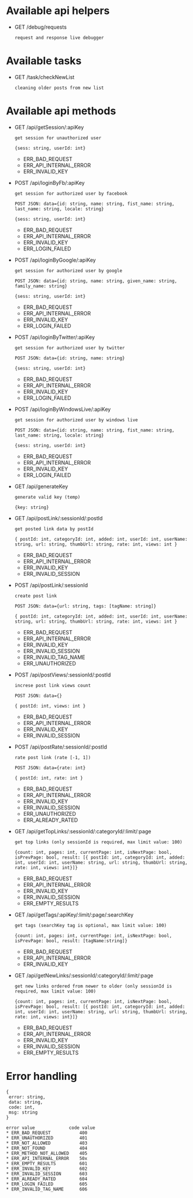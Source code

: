 # Available api helpers

- GET /debug/requests
    ```
    request and response live debugger
    ```

# Available tasks

- GET /task/checkNewList
    ```
    cleaning older posts from new list
    ```

# Available api methods

- GET /api/getSession/:apiKey
    ```
    get session for unauthorized user
    ```
    ```
    {sess: string, userId: int}
    ```
    * ERR_BAD_REQUEST
    * ERR_API_INTERNAL_ERROR
    * ERR_INVALID_KEY

- POST /api/loginByFb/:apiKey
    ```
    get session for authorized user by facebook
    ```
    ```
    POST JSON: data={id: string, name: string, fist_name: string, last_name: string, locale: string}
    ```
    ```
    {sess: string, userId: int}
    ```
    * ERR_BAD_REQUEST
    * ERR_API_INTERNAL_ERROR
    * ERR_INVALID_KEY
    * ERR_LOGIN_FAILED

- POST /api/loginByGoogle/:apiKey
    ```
    get session for authorized user by google
    ```
    ```
    POST JSON: data={id: string, name: string, given_name: string, family_name: string}
    ```
    ```
    {sess: string, userId: int}
    ```
    * ERR_BAD_REQUEST
    * ERR_API_INTERNAL_ERROR
    * ERR_INVALID_KEY
    * ERR_LOGIN_FAILED

- POST /api/loginByTwitter/:apiKey
    ```
    get session for authorized user by twitter
    ```
    ```
    POST JSON: data={id: string, name: string}
    ```
    ```
    {sess: string, userId: int}
    ```
    * ERR_BAD_REQUEST
    * ERR_API_INTERNAL_ERROR
    * ERR_INVALID_KEY
    * ERR_LOGIN_FAILED

- POST /api/loginByWindowsLive/:apiKey
    ```
    get session for authorized user by windows live
    ```
    ```
    POST JSON: data={id: string, name: string, fist_name: string, last_name: string, locale: string}
    ```
    ```
    {sess: string, userId: int}
    ```
    * ERR_BAD_REQUEST
    * ERR_API_INTERNAL_ERROR
    * ERR_INVALID_KEY
    * ERR_LOGIN_FAILED

- GET /api/generateKey
    ```
    generate valid key (temp)
    ```
    ```
    {key: string}
    ```
- GET /api/postLink/:sessionId/:postId
    ```
    get posted link data by postId
    ```
    ```
    { postId: int, categoryId: int, added: int, userId: int, userName: string, url: string, thumbUrl: string, rate: int, views: int }
    ```
    * ERR_BAD_REQUEST
    * ERR_API_INTERNAL_ERROR
    * ERR_INVALID_KEY
    * ERR_INVALID_SESSION
- POST /api/postLink/:sessionId
    ```
    create post link
    ```
    ```
    POST JSON: data={url: string, tags: [tagName: string]}
    ```
    ```
    { postId: int, categoryId: int, added: int, userId: int, userName: string, url: string, thumbUrl: string, rate: int, views: int }
    ```
    * ERR_BAD_REQUEST
    * ERR_API_INTERNAL_ERROR
    * ERR_INVALID_KEY
    * ERR_INVALID_SESSION
    * ERR_INVALID_TAG_NAME
    * ERR_UNAUTHORIZED
- POST /api/postViews/:sessionId/:postId
    ```
    increse post link views count
    ```
    ```
    POST JSON: data={}
    ```
    ```
    { postId: int, views: int }
    ```

    * ERR_BAD_REQUEST
    * ERR_API_INTERNAL_ERROR
    * ERR_INVALID_KEY
    * ERR_INVALID_SESSION
- POST /api/postRate/:sessionId/:postId
    ```
    rate post link (rate [-1, 1])
    ```
    ```
    POST JSON: data={rate: int}
    ```
    ```
    { postId: int, rate: int }
    ```
    * ERR_BAD_REQUEST
    * ERR_API_INTERNAL_ERROR
    * ERR_INVALID_KEY
    * ERR_INVALID_SESSION
    * ERR_UNAUTHORIZED
    * ERR_ALREADY_RATED
- GET /api/getTopLinks/:sessionId/:categoryId/:limit/:page
    ```
    get top links (only sessionId is required, max limit value: 100)
    ```
    ```
    {count: int, pages: int, currentPage: int, isNextPage: bool, isPrevPage: bool, result: [{ postId: int, categoryId: int, added: int, userId: int, userName: string, url: string, thumbUrl: string, rate: int, views: int}]}
    ```
    * ERR_BAD_REQUEST
    * ERR_API_INTERNAL_ERROR
    * ERR_INVALID_KEY
    * ERR_INVALID_SESSION
    * ERR_EMPTY_RESULTS
- GET /api/getTags/:apiKey/:limit/:page/:searchKey
    ```
    get tags (searchKey tag is optional, max limit value: 100)
    ```
    ```
    {count: int, pages: int, currentPage: int, isNextPage: bool, isPrevPage: bool, result: [tagName:string]}
    ```
    * ERR_BAD_REQUEST
    * ERR_API_INTERNAL_ERROR
    * ERR_INVALID_KEY
- GET /api/getNewLinks/:sessionId/:categoryId/:limit/:page
    ```
    get new links ordered from newer to older (only sessionId is required, max limit value: 100)
    ```
    ```
    {count: int, pages: int, currentPage: int, isNextPage: bool, isPrevPage: bool, result: [{ postId: int, categoryId: int, added: int, userId: int, userName: string, url: string, thumbUrl: string, rate: int, views: int}]}
    ```
    * ERR_BAD_REQUEST
    * ERR_API_INTERNAL_ERROR
    * ERR_INVALID_KEY
    * ERR_INVALID_SESSION
    * ERR_EMPTY_RESULTS
# Error handling

```
{
 error: string,
 data: string,
 code: int,
 msg: string
}
```

```
error value             code value
* ERR_BAD_REQUEST           400
* ERR_UNAUTHORIZED          401
* ERR_NOT_ALLOWED           403
* ERR_NOT_FOUND             404
* ERR_METHOD_NOT_ALLOWED    405
* ERR_API_INTERNAL_ERROR    50x
* ERR_EMPTY_RESULTS         601
* ERR_INVALID_KEY           602
* ERR_INVALID_SESSION       603
* ERR_ALREADY_RATED         604
* ERR_LOGIN_FAILED          605
* ERR_INVALID_TAG_NAME      606
```
